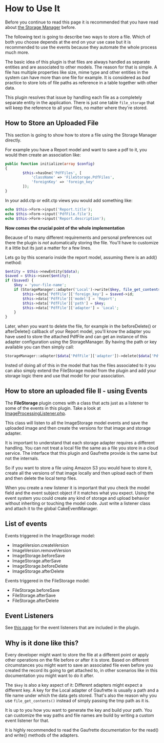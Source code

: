 How to Use It
=============

Before you continue to read this page it is recommended that you have read about [the Storage Manager](The-Storage-Manager.md) before.

The following text is going to describe two ways to store a file. Which of both you choose depends at the end on your use case but it is recommended to use the events because they automate the whole process much more.

The basic idea of this plugin is that files are always handled as separate entities and are associated to other models. The reason for that is simple. A file has multiple properties like size, mime type and other entities in the system can have more than one file for example. It is considered as *bad* practice to store lots of file paths as reference in a table together with other data.

This plugin resolves that issue by handling each file as a completely separate entity in the application. There is just one table `file_storage` that will keep the reference to all your files, no matter where they're stored.

How to Store an Uploaded File
-----------------------------

This section is going to show how to store a file using the Storage Manager directly.

For example you have a Report model and want to save a pdf to it, you would then create an association like:

```php
public function initialize(array $config)
{
        $this->hasOne('PdfFiles', [
            'className' => 'FileStorage.PdfFiles',
            'foreignKey' => 'foreign_key'
        ]);
}
```

In your add.ctp or edit.ctp views you would add something like:

```php
echo $this->Form->input('Report.title');
echo $this->Form->input('PdfFile.file');
echo $this->Form->input('Report.description');
```

**Now comes the crucial point of the whole implementation**

Because of to many different requirements and personal preferences out there the plugin is *not* automatically storing the file. You'll have to customize it a little but its just a matter for a few lines.

Lets go by this scenario inside the report model, assuming there is an add() method:

```php
$entity = $this->newEntity($data);
$saved = $this->save($entity);
if ($saved) {
	$key = 'your-file-name';
	if (StorageManager::adapter('Local')->write($key, file_get_contents($this->data['PdfFile']['file']['tmp_name']))) {
		$this->data['PdfFile']['foreign_key'] = $saved->id;
		$this->data['PdfFile']['model'] = 'Report';
		$this->data['PdfFile']['path'] = $key;
		$this->data['PdfFile']['adapter'] = 'Local';
	}
}
```

Later, when you want to delete the file, for example in the beforeDelete() or afterDelete() callback of your Report model, you'll know the adapter you have used to store the attached PdfFile and can get an instance of this adapter configuration using the StorageManager. By having the path or key available you can then simply call:

```php
StorageManager::adapter($data['PdfFile']['adapter'])->delete($data['PdfFile']['path']);
```

Insted of doing all of this in the model that has the files associated to it you can also simply extend the FileStorage model from the plugin and add your storage logic there and use that model for your association.

How to store an uploaded file II - using Events
-----------------------------------------------

The **FileStorage** plugin comes with a class that acts just as a listener to some of the events in this plugin. Take a look at [ImageProcessingListener.php](../../src/Event/ImageProcessingListener.php).

This class will listen to all the ImageStorage model events and save the uploaded image and then create the versions for that image and storage adapter.

It is important to understand that each storage adapter requires a different handling. You can not treat a local file the same as a file you store in a cloud service. The interface that this plugin and Gaufrette provide is the same but not the internals.

So if you want to store a file using Amazon S3 you would have to store it, create all the versions of that image locally and then upload each of them and then delete the local temp files.

When you create a new listener it is important that you check the model field and the event subject object if it matches what you expect. Using the event system you could create any kind of storage and upload behavior without inheriting or touching the model code. Just write a listener class and attach it to the global CakeEventManager.

List of events
--------------

Events triggered in the ImageStorage model:

 * ImageVersion.createVersion
 * ImageVersion.removeVersion
 * ImageStorage.beforeSave
 * ImageStorage.afterSave
 * ImageStorage.beforeDelete
 * ImageStorage.afterDelete

Events triggered in the FileStorage model:

 * FileStorage.beforeSave
 * FileStorage.afterSave
 * FileStorage.afterDelete

Event Listeners
---------------

See [this page](Included-Event-Listeners.md) for the event listeners that are included in the plugin.

Why is it done like this?
-------------------------

Every developer might want to store the file at a different point or apply other operations on the file before or after it is store. Based on different circumstances you might want to save an associated file even before you created the record its going to get attached to, in other scenarios like in this documentation you might want to do it after.

The ``$key`` is also a key aspect of it: Different adapters might expect a different key. A key for the Local adapter of Gaufrette is usually a path and a file name under which the data gets stored. That's also the reason why you use `file_get_contents()` instead of simply passing the tmp path as it is.

It is up to you how you want to generate the key and build your path. You can customize the way paths and file names are build by writing a custom event listener for that.

It is highly recommended to read the Gaufrette documentation for the read() and write() methods of the adapters.




